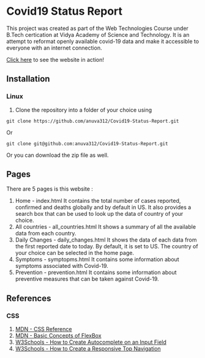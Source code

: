 # Covid19 Status Report
This project was created as part of the Web Technologies Course under B.Tech certication at Vidya Academy of Science and Technology. It is an attempt to reformat openly available covid-19 data and make it accessible to everyone with an internet connection.

[Click here](https://anuva312.github.io/Covid19-Status-Report/) to see the website in action!

## Installation
### Linux
1. Clone the repository into a folder of your choice using
```
git clone https://github.com/anuva312/Covid19-Status-Report.git
```
Or
```
git clone git@github.com:anuva312/Covid19-Status-Report.git
```
Or you can download the zip file as well.

## Pages
There are 5 pages is this website :
1. Home - index.html
    It contains the total number of cases reported, confirmed and deaths globally and by default in US.
    It also provides a search box that can be used to look up the data of  country of your choice.
2. All countries - all_countries.html
    It shows a summary of all the available data from each country.
3. Daily Changes - daily_changes.html
    It shows the data of each data from the first reported date to today. By default, it is set to US. The country of your choice can be selected in the home page.
4. Symptoms - symptopms.html
    It contains some information about symptoms associated with Covid-19.
5. Prevention - prevention.html
    It contains some information about preventive measures that can be taken against Covid-19.
## References
### CSS
1. [MDN - CSS Reference](https://developer.mozilla.org/en-US/docs/Web/CSS/Reference)
2. [MDN - Basic Concepts of FlexBox](https://developer.mozilla.org/en-US/docs/Web/CSS/CSS_Flexible_Box_Layout/Basic_Concepts_of_Flexbox)
3. [W3Schools - How to Create Autocomplete on an Input Field](https://www.w3schools.com/howto/howto_js_autocomplete.asp)
4. [W3Schools - How to Create a Responsive Top Navigation](https://www.w3schools.com/howto/howto_js_topnav_responsive.asp)
